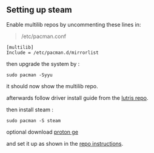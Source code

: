 ## Setting up steam

Enable multilib repos by uncommenting these lines in:

> /etc/pacman.conf

```
[multilib]
Include = /etc/pacman.d/mirrorlist
```

then upgrade the system by :

`sudo pacman -Syyu`

it should now show the multilib repo.

afterwards follow driver install guide from the [lutris repo](https://github.com/lutris/docs/blob/master/InstallingDrivers.md).

then install steam :

`sudo pacman -S steam`

optional download [proton ge](https://github.com/GloriousEggroll/proton-ge-custom/releases/)

and set it up as shown in the [repo instructions](https://github.com/GloriousEggroll/proton-ge-custom#installation).
